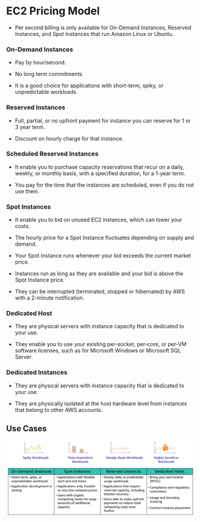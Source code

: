 # EC2 Pricing Model

- Per second billing is only available for On-Demand Instances, Reserved Instances, and Spot Instances that run Amazon Linux or Ubuntu.

### On-Demand Instances

- Pay by hour/second.

- No long term commitments.

- It is a good choice for applications with short-term, spiky, or unpredictable workloads.

### Reserved Instances

- Full, partial, or no upfront payment for instance you can reserve for 1 or 3 year term.

- Discount on hourly charge for that instance.

### Scheduled Reserved Instances

- It enable you to purchase capacity reservations that recur on a daily, weekly, or monthly basis, with a specified duration, for a 1-year term.

- You pay for the time that the instances are scheduled, even if you do not use them.

### Spot Instances

- It enable you to bid on unused EC2 instances, which can lower your costs.

- The hourly price for a Spot Instance fluctuates depending on supply and demand.

- Your Spot Instance runs whenever your bid exceeds the current market price.

- Instances run as long as they are available and your bid is above the Spot Instance price.

- They can be interrupted (terminated, stopped or hibernated) by AWS with a 2-minute notification.

### Dedicated Host

- They are physical servers with instance capacity that is dedicated to your use.

- They enable you to use your existing per-socket, per-core, or per-VM software licenses, such as for Microsoft Windows or Microsoft SQL Server.

### Dedicated Instances

- They are physical servers with instance capacity that is dedicated to your use.

- They are physically isolated at the host hardware level from instances that belong to other AWS accounts.

## Use Cases

![EC2 Pricing Model](./images/ec2-pricing-model.png)
